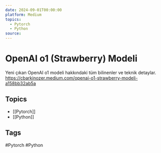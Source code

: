 ```yaml
---
date: 2024-09-01T00:00:00
platform: Medium
topics:
  - Pytorch
  - Python
source: 
---
```

# OpenAI o1 (Strawberry) Modeli

Yeni çıkan OpenAI o1 modeli hakkındaki tüm bilinenler ve teknik detaylar. https://cbarkinozer.medium.com/openai-o1-strawberry-modeli-a158bb32ab5a

## Topics
- [[Pytorch]]
- [[Python]]

## Tags
#Pytorch #Python